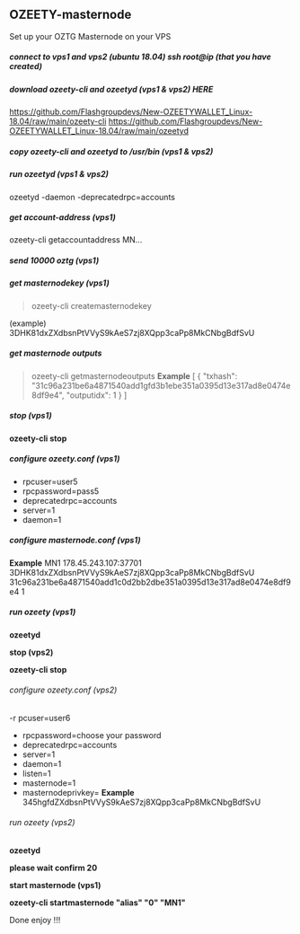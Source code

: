 
## OZEETY-masternode

Set up your OZTG Masternode on your VPS

##### connect to vps1 and vps2 (ubuntu 18.04) ssh root@ip (that you have created)

##### download ozeety-cli and ozeetyd (vps1 & vps2) HERE

https://github.com/Flashgroupdevs/New-OZEETYWALLET_Linux-18.04/raw/main/ozeety-cli
https://github.com/Flashgroupdevs/New-OZEETYWALLET_Linux-18.04/raw/main/ozeetyd
##### copy ozeety-cli and ozeetyd to /usr/bin (vps1 & vps2)



##### run ozeetyd (vps1 & vps2)

ozeetyd -daemon -deprecatedrpc=accounts

##### get account-address (vps1)

ozeety-cli getaccountaddress MN... 

##### send 10000 oztg (vps1)

##### get masternodekey (vps1)

> ozeety-cli createmasternodekey

(example) 3DHK81dxZXdbsnPtVVyS9kAeS7zj8XQpp3caPp8MkCNbgBdfSvU

##### get masternode outputs
> ozeety-cli getmasternodeoutputs
**Example**
[
  {
    "txhash": "31c96a231be6a4871540add1gfd3b1ebe351a0395d13e317ad8e0474e8df9e4",
    "outputidx": 1
  }
]

##### stop (vps1)

**ozeety-cli stop**

##### configure ozeety.conf (vps1)

- rpcuser=user5
- rpcpassword=pass5
- deprecatedrpc=accounts
- server=1
- daemon=1

##### configure masternode.conf (vps1)

**Example** MN1 178.45.243.107:37701 3DHK81dxZXdbsnPtVVyS9kAeS7zj8XQpp3caPp8MkCNbgBdfSvU 31c96a231be6a4871540add1c0d2bb2dbe351a0395d13e317ad8e0474e8df9e4 1

##### run ozeety (vps1)

**ozeetyd**

**stop (vps2)**

**ozeety-cli stop**

###### configure ozeety.conf (vps2)

-r pcuser=user6
- rpcpassword=choose your password
- deprecatedrpc=accounts
- server=1
- daemon=1
- listen=1
- masternode=1
- masternodeprivkey=  **Example** 345hgfdZXdbsnPtVVyS9kAeS7zj8XQpp3caPp8MkCNbgBdfSvU

###### run ozeety (vps2)

**ozeetyd**

**please wait confirm 20**

**start masternode (vps1)**

**ozeety-cli startmasternode "alias" "0" "MN1"**


Done enjoy !!!
